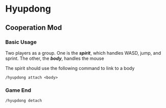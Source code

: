 # Hyupdong
## Cooperation Mod

### Basic Usage
Two players as a group. One is the ***spirit***, which handles WASD, jump, and sprint. The other, the ***body***, handles the mouse

The spirit should use the following command to link to a body
```
/hyupdong attach <body>
```

### Game End
```
/hyupdong detach
```